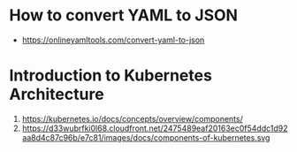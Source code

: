 # How to convert YAML to JSON
* https://onlineyamltools.com/convert-yaml-to-json

# Introduction to Kubernetes Architecture
1. https://kubernetes.io/docs/concepts/overview/components/
2. https://d33wubrfki0l68.cloudfront.net/2475489eaf20163ec0f54ddc1d92aa8d4c87c96b/e7c81/images/docs/components-of-kubernetes.svg
